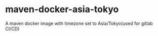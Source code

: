 # maven-docker-asia-tokyo
A maven docker image with timezone set to Asia/Tokyo(used for gitlab CI/CD)
